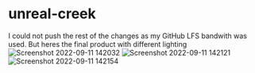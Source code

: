 # unreal-creek
 I could not push the rest of the changes as my GitHub LFS bandwith was used. But heres the final product with different lighting
![Screenshot 2022-09-11 142032](https://user-images.githubusercontent.com/78184238/189549406-2b93e2f1-933c-4566-af13-628691b1a9ee.png)
![Screenshot 2022-09-11 142121](https://user-images.githubusercontent.com/78184238/189549413-b026c348-6151-4481-abb7-21ec6f2ede73.png)
![Screenshot 2022-09-11 142154](https://user-images.githubusercontent.com/78184238/189549415-583edf55-6502-4f90-af44-84a16039ecb2.png)
